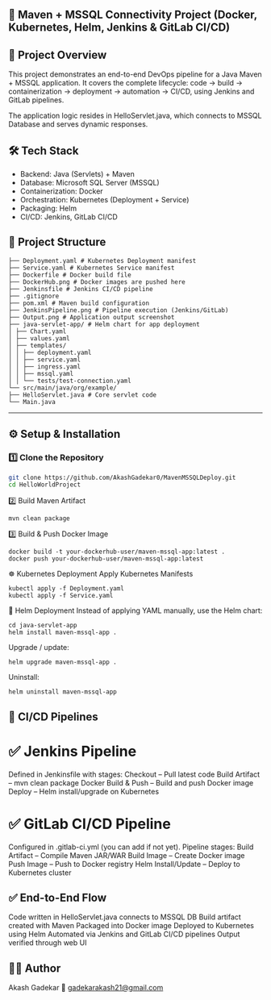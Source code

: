 ## 🚀 Maven + MSSQL Connectivity Project (Docker, Kubernetes, Helm, Jenkins & GitLab CI/CD)

## 📌 Project Overview

This project demonstrates an end-to-end DevOps pipeline for a Java Maven + MSSQL application.
It covers the complete lifecycle: code → build → containerization → deployment → automation → CI/CD, using Jenkins and GitLab pipelines.

The application logic resides in HelloServlet.java, which connects to MSSQL Database and serves dynamic responses.

## 🛠️ Tech Stack

- Backend: Java (Servlets) + Maven  
- Database: Microsoft SQL Server (MSSQL)  
- Containerization: Docker  
- Orchestration: Kubernetes (Deployment + Service)  
- Packaging: Helm  
- CI/CD: Jenkins, GitLab CI/CD  

## 📂 Project Structure
```
├── Deployment.yaml # Kubernetes Deployment manifest
├── Service.yaml # Kubernetes Service manifest
├── Dockerfile # Docker build file
├── DockerHub.png # Docker images are pushed here
├── Jenkinsfile # Jenkins CI/CD pipeline
├── .gitignore
├── pom.xml # Maven build configuration
├── JenkinsPipeline.png # Pipeline execution (Jenkins/GitLab)
├── Output.png # Application output screenshot
├── java-servlet-app/ # Helm chart for app deployment
│ ├── Chart.yaml
│ ├── values.yaml
│ ├── templates/
│ │ ├── deployment.yaml
│ │ ├── service.yaml
│ │ ├── ingress.yaml
│ │ ├── mssql.yaml
│ │ └── tests/test-connection.yaml
└── src/main/java/org/example/
├── HelloServlet.java # Core servlet code
└── Main.java
```
---

## ⚙️ Setup & Installation

### 1️⃣ Clone the Repository
```bash
git clone https://github.com/AkashGadekar0/MavenMSSQLDeploy.git
cd HelloWorldProject
```
2️⃣ Build Maven Artifact
```
mvn clean package
```
3️⃣ Build & Push Docker Image
```
docker build -t your-dockerhub-user/maven-mssql-app:latest .
docker push your-dockerhub-user/maven-mssql-app:latest
```
☸️ Kubernetes Deployment
Apply Kubernetes Manifests
```
kubectl apply -f Deployment.yaml
kubectl apply -f Service.yaml
```
🎯 Helm Deployment
Instead of applying YAML manually, use the Helm chart:
```
cd java-servlet-app
helm install maven-mssql-app .
```
Upgrade / update:
```
helm upgrade maven-mssql-app .
```
Uninstall:
```
helm uninstall maven-mssql-app
```

## 🔄 CI/CD Pipelines

# ✅ Jenkins Pipeline
Defined in Jenkinsfile with stages:
Checkout – Pull latest code
Build Artifact – mvn clean package
Docker Build & Push – Build and push Docker image
Deploy – Helm install/upgrade on Kubernetes

# ✅ GitLab CI/CD Pipeline
Configured in .gitlab-ci.yml (you can add if not yet).
Pipeline stages:
Build Artifact – Compile Maven JAR/WAR
Build Image – Create Docker image
Push Image – Push to Docker registry
Helm Install/Update – Deploy to Kubernetes cluster

## ✅ End-to-End Flow
Code written in HelloServlet.java connects to MSSQL DB
Build artifact created with Maven
Packaged into Docker image
Deployed to Kubernetes using Helm
Automated via Jenkins and GitLab CI/CD pipelines
Output verified through web UI

## 👨‍💻 Author
Akash Gadekar
📧 gadekarakash21@gmail.com
